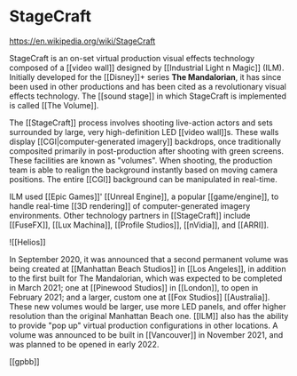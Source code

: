 # StageCraft

https://en.wikipedia.org/wiki/StageCraft

StageCraft is an on-set virtual production visual effects technology composed of a [[video wall]] designed by [[Industrial Light n Magic]] (ILM). Initially developed for the [[Disney]]+ series **The Mandalorian**, it has since been used in other productions and has been cited as a revolutionary visual effects technology. The [[sound stage]] in which StageCraft is implemented is called [[The Volume]].

The [[StageCraft]] process involves shooting live-action actors and sets surrounded by large, very high-definition LED [[video wall]]s. These walls display [[CGI|computer-generated imagery]] backdrops, once traditionally composited primarily in post-production after shooting with green screens. These facilities are known as "volumes". When shooting, the production team is able to realign the background instantly based on moving camera positions. The entire [[CGI]] background can be manipulated in real-time.

ILM used [[Epic Games]]' [[Unreal Engine]], a popular [[game/engine]], to handle real-time [[3D rendering]] of computer-generated imagery environments. Other technology partners in [[StageCraft]] include [[FuseFX]], [[Lux Machina]], [[Profile Studios]], [[nVidia]], and [[ARRI]].

![[Helios]]

In September 2020, it was announced that a second permanent volume was being created at [[Manhattan Beach Studios]] in [[Los Angeles]], in addition to the first built for The Mandalorian, which was expected to be completed in March 2021; one at [[Pinewood Studios]] in [[London]], to open in February 2021; and a larger, custom one at [[Fox Studios]] [[Australia]]. These new volumes would be larger, use more LED panels, and offer higher resolution than the original Manhattan Beach one. [[ILM]] also has the ability to provide "pop up" virtual production configurations in other locations. A volume was announced to be built in [[Vancouver]] in November 2021, and was planned to be opened in early 2022.


[[gpbb]]
